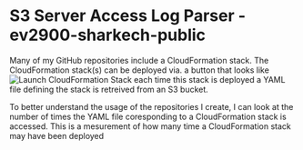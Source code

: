 # S3 Server Access Log Parser - ev2900-sharkech-public

Many of my GitHub repositories include a CloudFormation stack. The CloudFormation stack(s) can be deployed via. a button that looks like ![Launch CloudFormation Stack](https://sharkech-public.s3.amazonaws.com/misc-public/cloudformation-launch-stack.png) each time this stack is deployed a YAML file defining the stack is retreived from an S3 bucket. 

To better understand the usage of the repositories I create, I can look at the number of times the YAML file coresponding to a CloudFormation stack is accessed. This is a mesurement of how many time a CloudFormation stack may have been deployed
